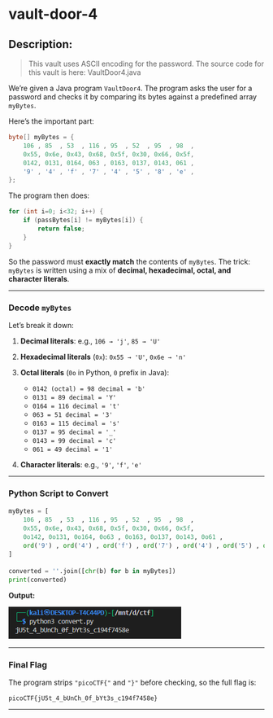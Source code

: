# **vault-door-4**

## Description:

> This vault uses ASCII encoding for the password. The source code for this vault is here: VaultDoor4.java

We’re given a Java program `VaultDoor4`.
The program asks the user for a password and checks it by comparing its bytes against a predefined array `myBytes`.

Here’s the important part:

```java
byte[] myBytes = {
    106 , 85  , 53  , 116 , 95  , 52  , 95  , 98  ,
    0x55, 0x6e, 0x43, 0x68, 0x5f, 0x30, 0x66, 0x5f,
    0142, 0131, 0164, 063 , 0163, 0137, 0143, 061 ,
    '9' , '4' , 'f' , '7' , '4' , '5' , '8' , 'e' ,
};
```

The program then does:

```java
for (int i=0; i<32; i++) {
    if (passBytes[i] != myBytes[i]) {
        return false;
    }
}
```

So the password must **exactly match** the contents of `myBytes`.
The trick: `myBytes` is written using a mix of **decimal, hexadecimal, octal, and character literals**.

---

### Decode `myBytes`

Let’s break it down:

1. **Decimal literals**: e.g., `106 → 'j'`, `85 → 'U'`
2. **Hexadecimal literals** (`0x`): `0x55 → 'U'`, `0x6e → 'n'`
3. **Octal literals** (`0o` in Python, `0` prefix in Java):

   * `0142 (octal) = 98 decimal = 'b'`
   * `0131 = 89 decimal = 'Y'`
   * `0164 = 116 decimal = 't'`
   * `063 = 51 decimal = '3'`
   * `0163 = 115 decimal = 's'`
   * `0137 = 95 decimal = '_'`
   * `0143 = 99 decimal = 'c'`
   * `061 = 49 decimal = '1'`
4. **Character literals**: e.g., `'9'`, `'f'`, `'e'`

---

### Python Script to Convert

```python
myBytes = [
    106 , 85  , 53  , 116 , 95  , 52  , 95  , 98  ,
    0x55, 0x6e, 0x43, 0x68, 0x5f, 0x30, 0x66, 0x5f,
    0o142, 0o131, 0o164, 0o63 , 0o163, 0o137, 0o143, 0o61 ,
    ord('9') , ord('4') , ord('f') , ord('7') , ord('4') , ord('5') , ord('8') , ord('e')
]

converted = ''.join([chr(b) for b in myBytes])
print(converted)
```

**Output:**

![result](./img/result.png)

---

### Final Flag

The program strips `"picoCTF{"` and `"}"` before checking, so the full flag is:

```
picoCTF{jU5t_4_bUnCh_0f_bYt3s_c194f7458e}
```

---

